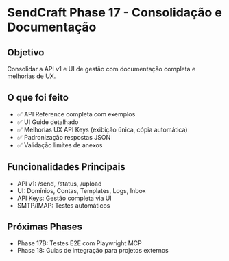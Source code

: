 # SendCraft Phase 17 - Consolidação e Documentação

## Objetivo
Consolidar a API v1 e UI de gestão com documentação completa e melhorias de UX.

## O que foi feito
- ✅ API Reference completa com exemplos
- ✅ UI Guide detalhado  
- ✅ Melhorias UX API Keys (exibição única, cópia automática)
- ✅ Padronização respostas JSON
- ✅ Validação limites de anexos

## Funcionalidades Principais
- API v1: /send, /status, /upload
- UI: Domínios, Contas, Templates, Logs, Inbox
- API Keys: Gestão completa via UI
- SMTP/IMAP: Testes automáticos

## Próximas Phases
- Phase 17B: Testes E2E com Playwright MCP
- Phase 18: Guias de integração para projetos externos

